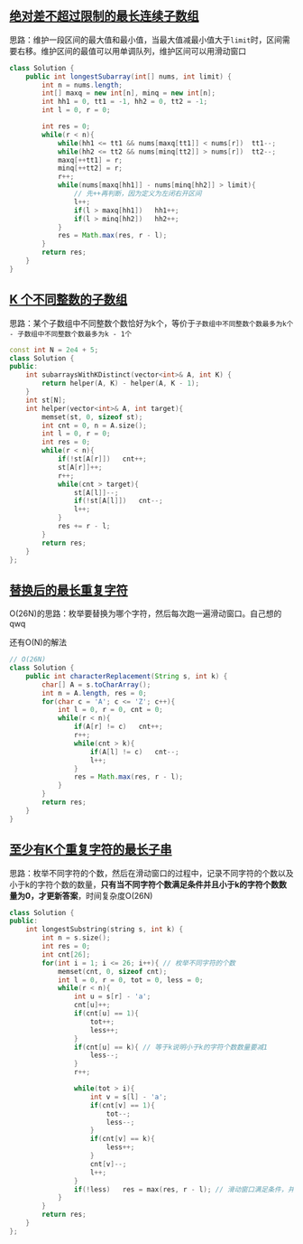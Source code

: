 ## [绝对差不超过限制的最长连续子数组](https://leetcode-cn.com/problems/longest-continuous-subarray-with-absolute-diff-less-than-or-equal-to-limit/)

思路：维护一段区间的最大值和最小值，当最大值减最小值大于`limit`时，区间需要右移。维护区间的最值可以用单调队列，维护区间可以用滑动窗口

```java
class Solution {
    public int longestSubarray(int[] nums, int limit) {
        int n = nums.length;
        int[] maxq = new int[n], minq = new int[n];
        int hh1 = 0, tt1 = -1, hh2 = 0, tt2 = -1;
        int l = 0, r = 0;

        int res = 0;
        while(r < n){
            while(hh1 <= tt1 && nums[maxq[tt1]] < nums[r])  tt1--;
            while(hh2 <= tt2 && nums[minq[tt2]] > nums[r])  tt2--;
            maxq[++tt1] = r;
            minq[++tt2] = r;
            r++;
            while(nums[maxq[hh1]] - nums[minq[hh2]] > limit){
                // 先++再判断，因为定义为左闭右开区间
                l++;
                if(l > maxq[hh1])   hh1++;
                if(l > minq[hh2])   hh2++;
            }
            res = Math.max(res, r - l);
        }
        return res;
    }
}
```



## [K 个不同整数的子数组](https://leetcode-cn.com/problems/subarrays-with-k-different-integers/)

思路：某个子数组中不同整数个数恰好为k个，等价于`子数组中不同整数个数最多为k个 - 子数组中不同整数个数最多为k - 1个`

```c++
const int N = 2e4 + 5;
class Solution {
public:
    int subarraysWithKDistinct(vector<int>& A, int K) {
        return helper(A, K) - helper(A, K - 1);
    }
    int st[N];
    int helper(vector<int>& A, int target){
        memset(st, 0, sizeof st);
        int cnt = 0, n = A.size();
        int l = 0, r = 0;
        int res = 0;
        while(r < n){
            if(!st[A[r]])   cnt++;
            st[A[r]]++;
            r++;
            while(cnt > target){
                st[A[l]]--;
                if(!st[A[l]])   cnt--;
                l++;
            }
            res += r - l;
        }
        return res;
    }
};
```



## [替换后的最长重复字符](https://leetcode-cn.com/problems/longest-repeating-character-replacement/)

O(26N)的思路：枚举要替换为哪个字符，然后每次跑一遍滑动窗口。自己想的qwq

还有O(N)的解法

```java
// O(26N)
class Solution {
    public int characterReplacement(String s, int k) {
        char[] A = s.toCharArray();
        int n = A.length, res = 0;
        for(char c = 'A'; c <= 'Z'; c++){
            int l = 0, r = 0, cnt = 0;
            while(r < n){
                if(A[r] != c)   cnt++;
                r++;
                while(cnt > k){
                    if(A[l] != c)   cnt--;
                    l++;
                }
                res = Math.max(res, r - l);
            }
        }
        return res;
    }
}
```



## [至少有K个重复字符的最长子串](https://leetcode-cn.com/problems/longest-substring-with-at-least-k-repeating-characters/)

思路：枚举不同字符的个数，然后在滑动窗口的过程中，记录不同字符的个数以及小于k的字符个数的数量，**只有当不同字符个数满足条件并且小于k的字符个数数量为0，才更新答案**，时间复杂度O(26N)

```c++
class Solution {
public:
    int longestSubstring(string s, int k) {
        int n = s.size();
        int res = 0;
        int cnt[26];
        for(int i = 1; i <= 26; i++){ // 枚举不同字符的个数
            memset(cnt, 0, sizeof cnt);
            int l = 0, r = 0, tot = 0, less = 0;
            while(r < n){
                int u = s[r] - 'a';
                cnt[u]++;
                if(cnt[u] == 1){
                    tot++;
                    less++;
                }
                if(cnt[u] == k){ // 等于k说明小于k的字符个数数量要减1
                    less--;
                }
                r++;

                while(tot > i){
                    int v = s[l] - 'a';
                    if(cnt[v] == 1){
                        tot--;
                        less--;
                    }
                    if(cnt[v] == k){
                        less++;
                    }
                    cnt[v]--;
                    l++;
                }
                if(!less)   res = max(res, r - l); // 滑动窗口满足条件，并且小于k的字符数量的个数为0，更新答案
            }
        }
        return res;
    }
};
```

